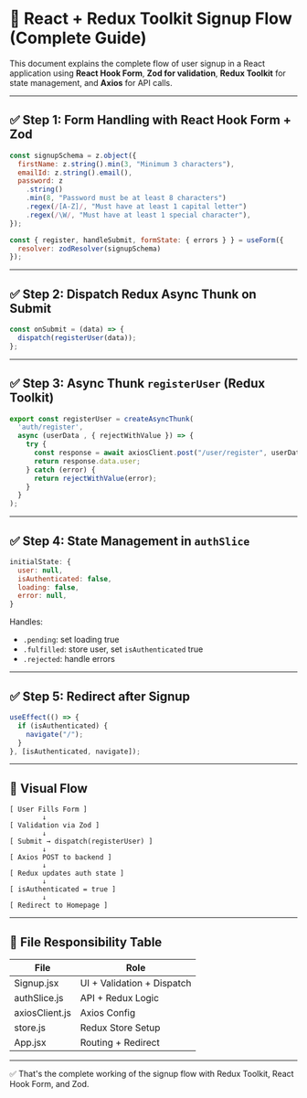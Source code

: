 # 🔐 React + Redux Toolkit Signup Flow (Complete Guide)

This document explains the complete flow of user signup in a React application using **React Hook Form**, **Zod for validation**, **Redux Toolkit** for state management, and **Axios** for API calls.

---

## ✅ Step 1: Form Handling with React Hook Form + Zod

```js
const signupSchema = z.object({
  firstName: z.string().min(3, "Minimum 3 characters"),
  emailId: z.string().email(),
  password: z
    .string()
    .min(8, "Password must be at least 8 characters")
    .regex(/[A-Z]/, "Must have at least 1 capital letter")
    .regex(/\W/, "Must have at least 1 special character"),
});

const { register, handleSubmit, formState: { errors } } = useForm({
  resolver: zodResolver(signupSchema)
});
```

---

## ✅ Step 2: Dispatch Redux Async Thunk on Submit

```js
const onSubmit = (data) => {
  dispatch(registerUser(data));
};
```

---

## ✅ Step 3: Async Thunk `registerUser` (Redux Toolkit)

```js
export const registerUser = createAsyncThunk(
  'auth/register',
  async (userData , { rejectWithValue }) => {
    try {
      const response = await axiosClient.post("/user/register", userData);
      return response.data.user;
    } catch (error) {
      return rejectWithValue(error);
    }
  }
);
```

---

## ✅ Step 4: State Management in `authSlice`

```js
initialState: {
  user: null,
  isAuthenticated: false,
  loading: false,
  error: null,
}
```

Handles:

- `.pending`: set loading true
- `.fulfilled`: store user, set `isAuthenticated` true
- `.rejected`: handle errors

---

## ✅ Step 5: Redirect after Signup

```js
useEffect(() => {
  if (isAuthenticated) {
    navigate("/");
  }
}, [isAuthenticated, navigate]);
```

---

## 🔄 Visual Flow

```
[ User Fills Form ]
        ↓
[ Validation via Zod ]
        ↓
[ Submit → dispatch(registerUser) ]
        ↓
[ Axios POST to backend ]
        ↓
[ Redux updates auth state ]
        ↓
[ isAuthenticated = true ]
        ↓
[ Redirect to Homepage ]
```

---

## 🔧 File Responsibility Table

| File | Role |
|------|------|
| Signup.jsx | UI + Validation + Dispatch |
| authSlice.js | API + Redux Logic |
| axiosClient.js | Axios Config |
| store.js | Redux Store Setup |
| App.jsx | Routing + Redirect |

---

✅ That's the complete working of the signup flow with Redux Toolkit, React Hook Form, and Zod.